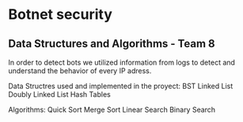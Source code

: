 # Botnet security
## Data Structures and Algorithms - Team 8

In order to detect bots we utilized information from logs to detect and understand the behavior of every IP adress.


Data Structres used and implemented in the proyect:
BST 
Linked List
Doubly Linked List
Hash Tables



Algorithms:
Quick Sort
Merge Sort
Linear Search
Binary Search

